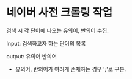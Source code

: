 # 네이버 사전 크롤링 작업
검색 시 각 단어에 나오는 유의어, 반의어 수집. 


Input: 검색하고자 하는 단어의 목록

output: 유의어 반의어
* 유의어, 반의어가 여러개 존재하는 경우 ';'로 구분. 
